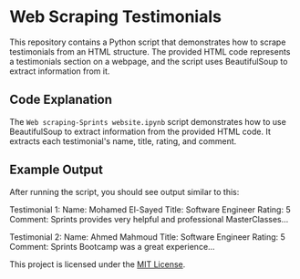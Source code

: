 # Web Scraping Testimonials

This repository contains a Python script that demonstrates how to scrape testimonials from an HTML structure. The provided HTML code represents a testimonials section on a webpage, and the script uses BeautifulSoup to extract information from it.

## Code Explanation

The `Web scraping-Sprints website.ipynb` script demonstrates how to use BeautifulSoup to extract information from the provided HTML code. It extracts each testimonial's name, title, rating, and comment.

## Example Output

After running the script, you should see output similar to this:

Testimonial 1:
Name: Mohamed El-Sayed
Title: Software Engineer
Rating: 5
Comment: Sprints provides very helpful and professional MasterClasses...

Testimonial 2:
Name: Ahmed Mahmoud
Title: Software Engineer
Rating: 5
Comment: Sprints Bootcamp was a great experience...



This project is licensed under the [MIT License](LICENSE).

